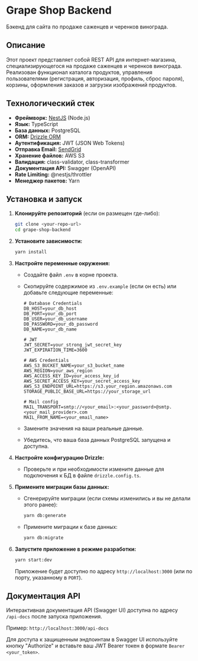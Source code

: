 # Grape Shop Backend

Бэкенд для сайта по продаже саженцев и черенков винограда.

## Описание

Этот проект представляет собой REST API для интернет-магазина, специализирующегося на продаже саженцев и черенков винограда. Реализован функционал каталога продуктов, управления пользователями (регистрация, авторизация, профиль, сброс пароля), корзины, оформления заказов и загрузки изображений продуктов.

## Технологический стек

- **Фреймворк:** [NestJS](https://nestjs.com/) (Node.js)
- **Язык:** TypeScript
- **База данных:** PostgreSQL
- **ORM:** [Drizzle ORM](https://orm.drizzle.team/)
- **Аутентификация:** JWT (JSON Web Tokens)
- **Отправка Email:** [SendGrid](https://sendgrid.com/)
- **Хранение файлов:** AWS S3
- **Валидация:** class-validator, class-transformer
- **Документация API:** Swagger (OpenAPI)
- **Rate Limiting:** @nestjs/throttler
- **Менеджер пакетов:** Yarn

## Установка и запуск

1.  **Клонируйте репозиторий** (если он размещен где-либо):

    ```bash
    git clone <your-repo-url>
    cd grape-shop-backend
    ```

2.  **Установите зависимости:**

    ```bash
    yarn install
    ```

3.  **Настройте переменные окружения:**

    - Создайте файл `.env` в корне проекта.
    - Скопируйте содержимое из `.env.example` (если он есть) или добавьте следующие переменные:

      ```env
      # Database Credentials
      DB_HOST=your_db_host
      DB_PORT=your_db_port
      DB_USER=your_db_username
      DB_PASSWORD=your_db_password
      DB_NAME=your_db_name

      # JWT
      JWT_SECRET=your_strong_jwt_secret_key
      JWT_EXPIRATION_TIME=3600

      # AWS Credentials
      AWS_S3_BUCKET_NAME=your_s3_bucket_name
      AWS_REGION=your_aws_region
      AWS_ACCESS_KEY_ID=your_access_key_id
      AWS_SECRET_ACCESS_KEY=your_secret_access_key
      AWS_S3_ENDPOINT_URL=https://s3.your_region.amazonaws.com
      STORAGE_PUBLIC_BASE_URL=https://your_storage_url

      # Mail config
      MAIL_TRANSPORT=smtp://<your_email>:<your_password>@smtp.<your_mail_provider>.com
      MAIL_FROM_NAME=<your_email_name>
      ```

    - Замените значения на ваши реальные данные.
    - Убедитесь, что ваша база данных PostgreSQL запущена и доступна.

4.  **Настройте конфигурацию Drizzle:**

    - Проверьте и при необходимости измените данные для подключения к БД в файле `drizzle.config.ts`.

5.  **Примените миграции базы данных:**

    - Сгенерируйте миграции (если схемы изменились и вы не делали этого ранее):
      ```bash
      yarn db:generate
      ```
    - Примените миграции к базе данных:
      ```bash
      yarn db:migrate
      ```

6.  **Запустите приложение в режиме разработки:**
    ```bash
    yarn start:dev
    ```
    Приложение будет доступно по адресу `http://localhost:3000` (или по порту, указанному в `PORT`).

## Документация API

Интерактивная документация API (Swagger UI) доступна по адресу `/api-docs` после запуска приложения.

Пример: `http://localhost:3000/api-docs`

Для доступа к защищенным эндпоинтам в Swagger UI используйте кнопку "Authorize" и вставьте ваш JWT Bearer токен в формате `Bearer <your_token>`.
